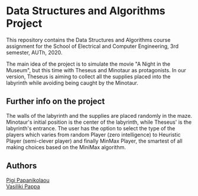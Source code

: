 # Data Structures and Algorithms Project

This repository contains the Data Structures and Algorithms course assignment for the School of Electrical and Computer Engineering, 3rd semester, AUTh, 2020. 

The main idea of the project is to simulate the movie "A Νight in the Μuseum", but this time with Theseus and Minotaur as protagonists. In our version, Theseus is aiming to collect all the supplies placed into the labyrinth while avoiding being caught by the Minotaur. 

## Further info on the project
The walls of the labyrinth and the supplies are placed randomly in the maze. Minotaur's initial position is the center of the labyrinth, while Theseus' is the labyrinth's entrance. The user has the option to select the type of the players which varies from random Player (zero intelligence) to Heuristic Player (semi-clever player) and finally MinMax Player, the smartest of all making choices based on the MiniMax algorithm.

## Authors
[Pigi Papanikolaou](https://github.com/pigipapa) <br/>
[Vasiliki Pappa](https://github.com/valiapp)